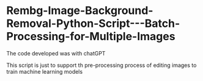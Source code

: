 # Rembg-Image-Background-Removal-Python-Script---Batch-Processing-for-Multiple-Images

The code developed was with chatGPT

This script is just to support th pre-processing process of editing images to train machine learning models
